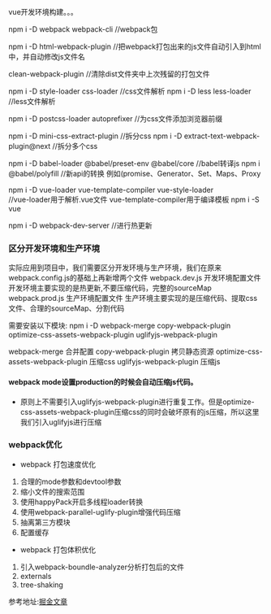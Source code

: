 vue开发环境构建。。。

npm i -D webpack webpack-cli   //webpack包

npm i -D html-webpack-plugin   //把webpack打包出来的js文件自动引入到html中，并自动修改js文件名

clean-webpack-plugin   //清除dist文件夹中上次残留的打包文件

npm i -D style-loader css-loader  //css文件解析
npm i -D less less-loader         //less文件解析

npm i -D postcss-loader autoprefixer  //为css文件添加浏览器前缀

npm i -D mini-css-extract-plugin  //拆分css
npm i -D extract-text-webpack-plugin@next  //拆分多个css

npm i -D babel-loader @babel/preset-env @babel/core  //babel转译js
npm i @babel/polyfill                       //新api的转换 例如(promise、Generator、Set、Maps、Proxy

npm i -D vue-loader vue-template-compiler vue-style-loader  
                    //vue-loader用于解析.vue文件 vue-template-compiler用于编译模板
npm i -S vue  

npm i -D webpack-dev-server   //进行热更新



### 区分开发环境和生产环境
实际应用到项目中，我们需要区分开发环境与生产环境，我们在原来webpack.config.js的基础上再新增两个文件
webpack.dev.js   开发环境配置文件
开发环境主要实现的是热更新,不要压缩代码，完整的sourceMap
webpack.prod.js  生产环境配置文件
生产环境主要实现的是压缩代码、提取css文件、合理的sourceMap、分割代码

需要安装以下模块:
npm i -D  webpack-merge copy-webpack-plugin optimize-css-assets-webpack-plugin uglifyjs-webpack-plugin
 
webpack-merge 合并配置
copy-webpack-plugin 拷贝静态资源
optimize-css-assets-webpack-plugin 压缩css
uglifyjs-webpack-plugin 压缩js


#### webpack mode设置production的时候会自动压缩js代码。
- 原则上不需要引入uglifyjs-webpack-plugin进行重复工作。但是optimize-css-assets-webpack-plugin压缩css的同时会破坏原有的js压缩，所以这里我们引入uglifyjs进行压缩


### webpack优化
- webpack 打包速度优化
1. 合理的mode参数和devtool参数
2. 缩小文件的搜索范围
3. 使用happyPack开启多线程loader转换
4. 使用webpack-parallel-uglify-plugin增强代码压缩
5. 抽离第三方模块
6. 配置缓存


- webpack 打包体积优化
1.  引入webpack-boundle-analyzer分析打包后的文件
2.  externals 
3.  tree-shaking


参考地址:[掘金文章](https://juejin.im/post/5de87444518825124c50cd36#heading-31)